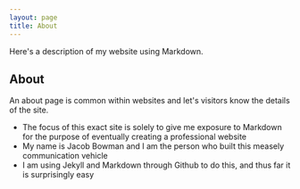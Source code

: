 ```yaml
---
layout: page
title: About
---
```


Here's a description of my website using Markdown.

## About

An about page is common within websites and let's visitors know the details of the site.

- The focus of this exact site is solely to give me exposure to Markdown for the purpose of eventually creating a professional website
- My name is Jacob Bowman and I am the person who built this measely communication vehicle
- I am using Jekyll and Markdown through Github to do this, and thus far it is surprisingly easy
